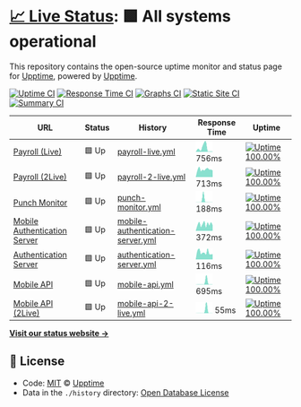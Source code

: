 # [📈 Live Status](https://upptime.github.io/upptime): <!--live status--> **🟩 All systems operational**

This repository contains the open-source uptime monitor and status page for [Upptime](https://upptime.js.org), powered by [Upptime](https://github.com/upptime/upptime).

[![Uptime CI](https://github.com/koj-co/upptime/workflows/Uptime%20CI/badge.svg)](https://github.com/koj-co/upptime/actions?query=workflow%3A%22Uptime+CI%22)
[![Response Time CI](https://github.com/koj-co/upptime/workflows/Response%20Time%20CI/badge.svg)](https://github.com/koj-co/upptime/actions?query=workflow%3A%22Response+Time+CI%22)
[![Graphs CI](https://github.com/koj-co/upptime/workflows/Graphs%20CI/badge.svg)](https://github.com/koj-co/upptime/actions?query=workflow%3A%22Graphs+CI%22)
[![Static Site CI](https://github.com/koj-co/upptime/workflows/Static%20Site%20CI/badge.svg)](https://github.com/koj-co/upptime/actions?query=workflow%3A%22Static+Site+CI%22)
[![Summary CI](https://github.com/koj-co/upptime/workflows/Summary%20CI/badge.svg)](https://github.com/koj-co/upptime/actions?query=workflow%3A%22Summary+CI%22)

<!--start: status pages-->
<!-- This summary is generated by Upptime (https://github.com/upptime/upptime) -->
<!-- Do not edit this manually, your changes will be overwritten -->

| URL                                                                                                   | Status | History                                                                                                                           | Response Time                                                                                     | Uptime                                                                                                                                                                                                                                                      |
| ----------------------------------------------------------------------------------------------------- | ------ | --------------------------------------------------------------------------------------------------------------------------------- | ------------------------------------------------------------------------------------------------- | ----------------------------------------------------------------------------------------------------------------------------------------------------------------------------------------------------------------------------------------------------------- |
| [Payroll (Live)](https://live.dominionsystems.com/Payroll/applicantPostingListNL.aspx?code=time)      | 🟩 Up  | [payroll-live.yml](https://github.com/dominion-it/uptime/commits/master/history/payroll-live.yml)                                 | <img alt="Response time graph" src="./graphs/payroll-live.png" height="20"> 756ms                 | [![Uptime 100.00%](https://img.shields.io/endpoint?url=https%3A%2F%2Fraw.githubusercontent.com%2Fdominion-it%2Fuptime%2Fmaster%2Fapi%2Fpayroll-live%2Fuptime.json)](https://upptime.github.io/upptime/history/payroll-live)                                 |
| [Payroll (2Live)](https://2live.dominionsystems.com/Payroll/applicantPostingListNL.aspx?code=time)    | 🟩 Up  | [payroll-2-live.yml](https://github.com/dominion-it/uptime/commits/master/history/payroll-2-live.yml)                             | <img alt="Response time graph" src="./graphs/payroll-2-live.png" height="20"> 713ms               | [![Uptime 100.00%](https://img.shields.io/endpoint?url=https%3A%2F%2Fraw.githubusercontent.com%2Fdominion-it%2Fuptime%2Fmaster%2Fapi%2Fpayroll-2-live%2Fuptime.json)](https://upptime.github.io/upptime/history/payroll-2-live)                             |
| [Punch Monitor](https://live.dominionsystems.com/punchmonitor/readpunches.aspx)                       | 🟩 Up  | [punch-monitor.yml](https://github.com/dominion-it/uptime/commits/master/history/punch-monitor.yml)                               | <img alt="Response time graph" src="./graphs/punch-monitor.png" height="20"> 188ms                | [![Uptime 100.00%](https://img.shields.io/endpoint?url=https%3A%2F%2Fraw.githubusercontent.com%2Fdominion-it%2Fuptime%2Fmaster%2Fapi%2Fpunch-monitor%2Fuptime.json)](https://upptime.github.io/upptime/history/punch-monitor)                               |
| [Mobile Authentication Server](https://auth2.dominionsystems.com/v4/.well-known/openid-configuration) | 🟩 Up  | [mobile-authentication-server.yml](https://github.com/dominion-it/uptime/commits/master/history/mobile-authentication-server.yml) | <img alt="Response time graph" src="./graphs/mobile-authentication-server.png" height="20"> 372ms | [![Uptime 100.00%](https://img.shields.io/endpoint?url=https%3A%2F%2Fraw.githubusercontent.com%2Fdominion-it%2Fuptime%2Fmaster%2Fapi%2Fmobile-authentication-server%2Fuptime.json)](https://upptime.github.io/upptime/history/mobile-authentication-server) |
| [Authentication Server](https://auth2.dominionsystems.com/issue/wsfed)                                | 🟩 Up  | [authentication-server.yml](https://github.com/dominion-it/uptime/commits/master/history/authentication-server.yml)               | <img alt="Response time graph" src="./graphs/authentication-server.png" height="20"> 116ms        | [![Uptime 100.00%](https://img.shields.io/endpoint?url=https%3A%2F%2Fraw.githubusercontent.com%2Fdominion-it%2Fuptime%2Fmaster%2Fapi%2Fauthentication-server%2Fuptime.json)](https://upptime.github.io/upptime/history/authentication-server)               |
| [Mobile API](https://services.dominionsystems.com/mobile/api/clock)                                   | 🟩 Up  | [mobile-api.yml](https://github.com/dominion-it/uptime/commits/master/history/mobile-api.yml)                                     | <img alt="Response time graph" src="./graphs/mobile-api.png" height="20"> 695ms                   | [![Uptime 100.00%](https://img.shields.io/endpoint?url=https%3A%2F%2Fraw.githubusercontent.com%2Fdominion-it%2Fuptime%2Fmaster%2Fapi%2Fmobile-api%2Fuptime.json)](https://upptime.github.io/upptime/history/mobile-api)                                     |
| [Mobile API (2Live)](https://services.dominionsystems.com/2mobile/api/clock)                          | 🟩 Up  | [mobile-api-2-live.yml](https://github.com/dominion-it/uptime/commits/master/history/mobile-api-2-live.yml)                       | <img alt="Response time graph" src="./graphs/mobile-api-2-live.png" height="20"> 55ms             | [![Uptime 100.00%](https://img.shields.io/endpoint?url=https%3A%2F%2Fraw.githubusercontent.com%2Fdominion-it%2Fuptime%2Fmaster%2Fapi%2Fmobile-api-2-live%2Fuptime.json)](https://upptime.github.io/upptime/history/mobile-api-2-live)                       |

<!--end: status pages-->

[**Visit our status website →**](https://dominion-it.github.io/uptime/)

## 📄 License

- Code: [MIT](./LICENSE) © [Upptime](https://upptime.js.org)
- Data in the `./history` directory: [Open Database License](https://opendatacommons.org/licenses/odbl/1-0/)
